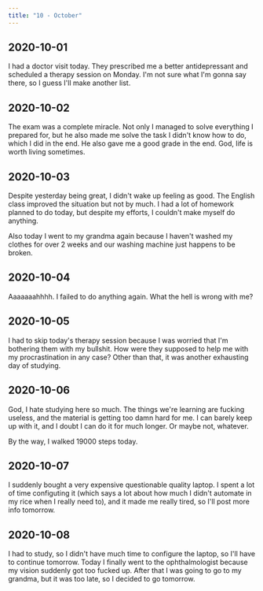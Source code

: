 ```yaml
---
title: "10 - October"
---
```


## 2020-10-01

I had a doctor visit today. They prescribed me a better antidepressant
and scheduled a therapy session on Monday. I'm not sure what I'm gonna
say there, so I guess I'll make another list.

## 2020-10-02

The exam was a complete miracle. Not only I managed to solve
everything I prepared for, but he also made me solve the task I didn't
know how to do, which I did in the end. He also gave me a good grade
in the end. God, life is worth living sometimes.

## 2020-10-03

Despite yesterday being great, I didn't wake up feeling as good. The
English class improved the situation but not by much. I had a lot of
homework planned to do today, but despite my efforts, I couldn't make
myself do anything.

Also today I went to my grandma again because I haven't washed my
clothes for over 2 weeks and our washing machine just happens to be
broken.

## 2020-10-04

Aaaaaaahhhh. I failed to do anything again. What the hell is wrong
with me?

## 2020-10-05

I had to skip today's therapy session because I was worried that I'm
bothering them with my bullshit. How were they supposed to help me
with my procrastination in any case? Other than that, it was another
exhausting day of studying.

## 2020-10-06

God, I hate studying here so much. The things we're learning are
fucking useless, and the material is getting too damn hard for me. I
can barely keep up with it, and I doubt I can do it for much longer.
Or maybe not, whatever.

By the way, I walked 19000 steps today.

## 2020-10-07

I suddenly bought a very expensive questionable quality laptop. I
spent a lot of time configuting it (which says a lot about how much I
didn't automate in my rice when I really need to), and it made me
really tired, so I'll post more info tomorrow.

## 2020-10-08

I had to study, so I didn't have much time to configure the laptop, so
I'll have to continue tomorrow. Today I finally went to the
ophthalmologist because my vision suddenly got too fucked up. After
that I was going to go to my grandma, but it was too late, so I
decided to go tomorrow.

